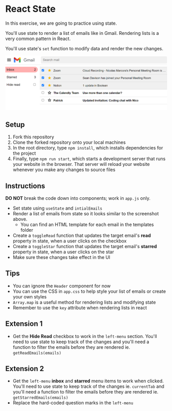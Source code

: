 # React State

In this exercise, we are going to practice using state.

You'll use state to render a list of emails like in Gmail. Rendering lists is a very common pattern in React.

You'll use state's `set` function to modify data and render the new changes.

![Image](image.png)
## Setup

1. Fork this repository
2. Clone the forked repository onto your local machines
3. In the root directory, type `npm install`, which installs dependencies for the project
4. Finally, type `npm run start`, which starts a development server that runs your website in the browser. That server will reload your website whenever you make any changes to source files

## Instructions

**DO NOT** break the code down into components; work in `app.js` only.

- Set state using `useState` and `intialEmails`
- Render a list of emails from state so it looks similar to the screenshot above.
  - You can find an HTML template for each email in the templates folder
- Create a `toggleRead` function that updates the target email's **read** property in state, when a user clicks on the checkbox
- Create a `toggleStar` function that updates the target email's **starred** property in state, when a user clicks on the star
- Make sure these changes take effect in the UI

## Tips

- You can ignore the `Header` component for now
- You can use the CSS in `app.css` to help style your list of emails or create your own styles
- `Array.map` is a useful method for rendering lists and modifying state
- Remember to use the `key` attribute when rendering lists in react

## Extension 1

- Get the **Hide Read** checkbox to work in the `left-menu` section. You'll need to use state to keep track of the changes and you'll need a function to filter the emails before they are rendered ie. `getReadEmails(emails)`

## Extension 2

- Get the `left-menu` **inbox** and **starred** menu items to work when clicked. You'll need to use state to keep track of the changes ie. `currentTab` and you'll need a function to filter the emails before they are rendered ie. `getStarredEmails(emails)`
- Replace the hard-coded question marks in the `left-menu`
